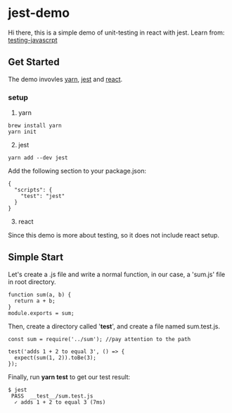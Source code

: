 # jest-demo
Hi there, this is a simple demo of unit-testing in react with jest. Learn from: [testing-javascrpt](https://github.com/kentcdodds/testing-workshop)

## Get Started
The demo invovles [yarn](https://yarnpkg.com/en/), [jest](http://facebook.github.io/jest/) and [react](https://facebook.github.io/react/).
### setup

1. yarn

```
brew install yarn
yarn init
```

2. jest

```
yarn add --dev jest
```
Add the following section to your package.json:
```
{
  "scripts": {
    "test": "jest"
  }
}
```

3. react

Since this demo is more about testing, so it does not include react setup.

## Simple Start

Let's create a .js file and write a normal function, in our case, a 'sum.js' file in root directory.
```
function sum(a, b) {
  return a + b;
}
module.exports = sum;
```

Then, create a directory called '__test__', and create a file named sum.test.js.
```
const sum = require('../sum'); //pay attention to the path

test('adds 1 + 2 to equal 3', () => {
  expect(sum(1, 2)).toBe(3);
});
```

Finally, run **yarn test** to get our test result:
```
$ jest
 PASS  __test__/sum.test.js
  ✓ adds 1 + 2 to equal 3 (7ms)
```
